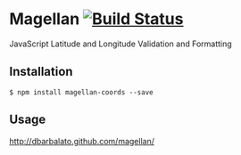 Magellan [![Build Status](https://travis-ci.org/dbarbalato/magellan.png)](https://travis-ci.org/dbarbalato/magellan)
========

JavaScript Latitude and Longitude Validation and Formatting

## Installation

    $ npm install magellan-coords --save

## Usage

http://dbarbalato.github.com/magellan/
